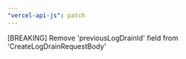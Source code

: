 ```yaml
---
"vercel-api-js": patch
---
```


[BREAKING] Remove 'previousLogDrainId' field from 'CreateLogDrainRequestBody'